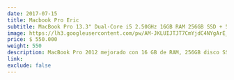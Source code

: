 ```yaml
---
date: 2017-07-15
title: Macbook Pro Eric
subtitle: MacBook Pro 13.3" Dual-Core i5 2.50GHz 16GB RAM 256GB SSD + 512GB HD Mid 2012
image: https://lh3.googleusercontent.com/pw/AM-JKLUIJTJT7CmYjdC4NYgArE_MEGhKfzt1ze7tlPbJMg_YVnevJShnQ0q0Zlhm6OllEDrvUZB0IQZK2pgIb8_uW5DuZ1xhwfRVSsZZmJw1_j3vYgcwmwulorhSfhIzzr9IWLYepZ06JhYxuHJV5CMxTcxEOg=w535-h621-no?authuser=0
price: $ 550.000
weight: 550
description: MacBook Pro 2012 mejorado con 16 GB de RAM, 256GB disco SSD y 512GB disco HD, incluye hard shell de proteccion y unidad optica externa (opcional)
link: 
exclude: false
---
```

